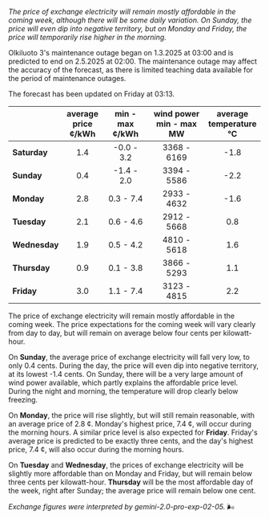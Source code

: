 *The price of exchange electricity will remain mostly affordable in the coming week, although there will be some daily variation. On Sunday, the price will even dip into negative territory, but on Monday and Friday, the price will temporarily rise higher in the morning.*

Olkiluoto 3's maintenance outage began on 1.3.2025 at 03:00 and is predicted to end on 2.5.2025 at 02:00. The maintenance outage may affect the accuracy of the forecast, as there is limited teaching data available for the period of maintenance outages.

The forecast has been updated on Friday at 03:13.

|    | average<br>price<br>¢/kWh | min - max<br>¢/kWh | wind power<br>min - max<br>MW | average<br>temperature<br>°C |
|:-------------|:----------------:|:----------------:|:-------------:|:-------------:|
| **Saturday**  | 1.4 | -0.0 - 3.2  | 3368 - 6169 | -1.8 |
| **Sunday** | 0.4 | -1.4 - 2.0  | 3394 - 5586 | -2.2 |
| **Monday** | 2.8 | 0.3 - 7.4  | 2933 - 4632 | -1.6 |
| **Tuesday**   | 2.1 | 0.6 - 4.6  | 2912 - 5668 | 0.8  |
| **Wednesday**| 1.9 | 0.5 - 4.2  | 4810 - 5618 | 1.6  |
| **Thursday**   | 0.9 | 0.1 - 3.8  | 3866 - 5293 | 1.1  |
| **Friday**  | 3.0 | 1.1 - 7.4  | 3123 - 4815 | 2.2  |

The price of exchange electricity will remain mostly affordable in the coming week. The price expectations for the coming week will vary clearly from day to day, but will remain on average below four cents per kilowatt-hour.

On **Sunday**, the average price of exchange electricity will fall very low, to only 0.4 cents. During the day, the price will even dip into negative territory, at its lowest -1.4 cents. On Sunday, there will be a very large amount of wind power available, which partly explains the affordable price level. During the night and morning, the temperature will drop clearly below freezing.

On **Monday**, the price will rise slightly, but will still remain reasonable, with an average price of 2.8 ¢. Monday's highest price, 7.4 ¢, will occur during the morning hours. A similar price level is also expected for **Friday**. Friday's average price is predicted to be exactly three cents, and the day's highest price, 7.4 ¢, will also occur during the morning hours.

On **Tuesday** and **Wednesday**, the prices of exchange electricity will be slightly more affordable than on Monday and Friday, but will remain below three cents per kilowatt-hour. **Thursday** will be the most affordable day of the week, right after Sunday; the average price will remain below one cent.

*Exchange figures were interpreted by gemini-2.0-pro-exp-02-05.* 🌬️


